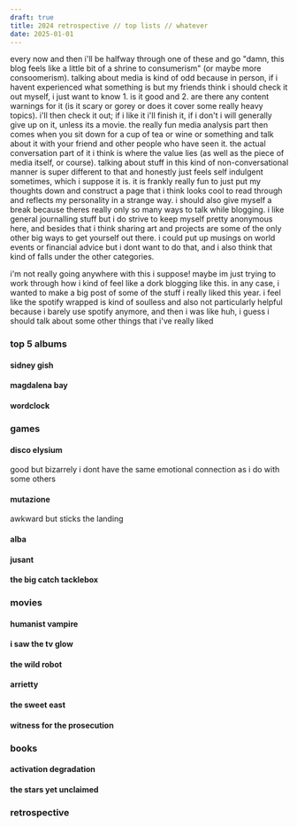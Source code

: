 ```yaml
---
draft: true
title: 2024 retrospective // top lists // whatever
date: 2025-01-01
---
```


every now and then i'll be halfway through one of these and go "damn, this blog feels like a little bit of a shrine to consumerism" (or maybe more consoomerism). talking about media is kind of odd because in person, if i havent experienced what something is but my friends think i should check it out myself, i just want to know 1. is it good and 2. are there any content warnings for it (is it scary or gorey or does it cover some really heavy topics). i'll then check it out; if i like it i'll finish it, if i don't i will generally give up on it, unless its a movie. the really fun media analysis part then comes when you sit down for a cup of tea or wine or something and talk about it with your friend and other people who have seen it. the actual conversation part of it i think is where the value lies (as well as the piece of media itself, or course). talking about stuff in this kind of non-conversational manner is super different to that and honestly just feels self indulgent sometimes, which i suppose it is. it is frankly really fun to just put my thoughts down and construct a page that i think looks cool to read through and reflects my personality in a strange way. i should also give myself a break because theres really only so many ways to talk while blogging. i like general journalling stuff but i do strive to keep myself pretty anonymous here, and besides that i think sharing art and projects are some of the only other big ways to get yourself out there. i could put up musings on world events or financial advice but i dont want to do that, and i also think that kind of falls under the other categories.

i'm not really going anywhere with this i suppose! maybe im just trying to work through how i kind of feel like a dork blogging like this. in any case, i wanted to make a big post of some of the stuff i really liked this year. i feel like the spotify wrapped is kind of soulless and also not particularly helpful because i barely use spotify anymore, and then i was like huh, i guess i should talk about some other things that i've really liked

### top 5 albums
#### sidney gish
#### magdalena bay
#### wordclock

### games
#### disco elysium
good but bizarrely i dont have the same emotional connection as i do with some others
#### mutazione
awkward but sticks the landing
#### alba
#### jusant
#### the big catch tacklebox

### movies
#### humanist vampire
#### i saw the tv glow
#### the wild robot
#### arrietty
#### the sweet east
#### witness for the prosecution

### books
#### activation degradation
#### the stars yet unclaimed

### retrospective
